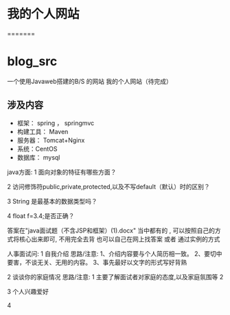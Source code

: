 # 我的个人网站
=======
# blog_src
一个使用Javaweb搭建的B/S 的网站
我的个人网站（待完成）

## 涉及内容
* 框架： spring ， springmvc 
* 构建工具： Maven 
* 服务器： Tomcat+Nginx
* 系统：CentOS
* 数据库： mysql

java方面:
1 面向对象的特征有哪些方面？

2 访问修饰符public,private,protected,以及不写default（默认）时的区别？

3 String 是最基本的数据类型吗？

4 float f=3.4;是否正确？

答案在"java面试题（不含JSP和框架）(1).docx" 当中都有的 , 可以按照自己的方式将核心出来即可, 不用完全去背
也可以自己在网上找答案 或者 通过实例的方式


人事面试问:
1 自我介绍
思路/注意: 1、介绍内容要与个人简历相一致。
           2、要切中要害，不谈无关、无用的内容。
           3、事先最好以文字的形式写好背熟

2 谈谈你的家庭情况
思路/注意: 1 主要了解面试者对家庭的态度,以及家庭氛围等
           2

3 个人兴趣爱好

4 